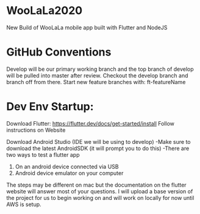 # WooLaLa2020
New Build of WooLaLa mobile app built with Flutter and NodeJS

# GitHub Conventions
Develop will be our primary working branch and the top branch of develop will be pulled into master after review.
Checkout the develop branch and branch off from there.
Start new feature branches with: ft-featureName

# Dev Env Startup:

Download Flutter:
https://flutter.dev/docs/get-started/install
Follow instructions on Website


Download Android Studio (IDE we will be using to develop)
-Make sure to download the latest AndroidSDK (it will prompt you to do this)
-There are two ways to test a flutter app
  1. On an android device connected via USB
  2. Android device emulator on your computer

The steps may be different on mac but the documentation on the flutter website will answer most of your questions. I will upload a base version of the project for us to begin working on and will work on locally for now until AWS is setup.
